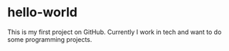 # hello-world
This is my first project on GitHub.  Currently I work in tech and want to do some programming projects.
